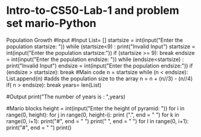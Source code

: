 # Intro-to-CS50-Lab-1 and problem set mario-Python
Population Growth
#Input 
#Input 
List= []
startsize = int(input("Enter the population startsize: "))
while (startsize<9) :
    print("Invalid Input")
    startsize = int(input("Enter the population startsize:"))
    if (startsize >= 9):
        break
endsize = int(input("Enter the population endsize: "))
while (endsize<startsize) :
    print("Invalid Input")
    endsize = int(input("Enter the population endsize:"))
    if (endsize > startsize):
        break
#Main code
n = startsize
while (n < endsize):
    List.append(n) #adds the population size to the array
    n = n + (n//3) - (n//4)
    if( n > endsize):
        break
years= len(List) 

#Output
print("The number of years is : ",years)

#Mario blocks
height = int(input("Enter the height of pyramid: "))
for i in range(0, height):
    for j in range(0, height-i):
        print (".", end = " ")
    for k in range(0, i+1):
        print("#", end = " ")
    print("  ", end = " ")
    for l in range(0, i+1):
        print("#", end = " ")
    print()

